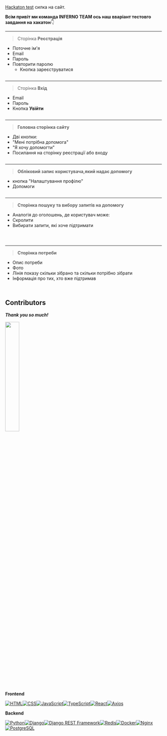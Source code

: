<p align="center"><img src="assets/logo_team.png" alt=""></p>

 [Hackaton test]() силка на сайт.


**Всім привіт ми команда __INFERNO TEAM__ ось наш вваріант тестовго завдання на хакатон**:point_down:

---


>Сторінка 
**Реєстрація**
+ Поточне ім'я
+ Email
+ Пароль
+ Повторити паролю
   * Кнопка зареєструватися
<p align="center"><img src="assets/SignUp.png" alt=""></p>

----

>Сторінка 
 **Вхід**
+ Email
+ Пароль
+ Кнопка **Увійти**
<p align="center"><img src="assets/Login.png" alt=""></p>

---

>**Головна сторінка сайту**
+ Дві кнопки:
+ "Мені потрібна допомога"
+ "Я хочу допомогти"
+ Посилання на сторінку реєстрації або входу

<p align="center"><img src="assets/home_page.png" alt=""></p>

---

> **Обліковий запис користувача,який надає допомогу**

+ кнопка "Налаштування профілю"
+ Допомоги
<p align="center"><img src="assets/personal_cabinet_who_help_settings.png" alt=""></p>

----

>**Сторінка пошуку та вибору запитів на допомогу**
+ Аналогія до оголошень, де користувач може:
+ Скролити
+ Вибирати запити, які хоче підтримати
<p align="center"><img src="assets/created_need.png" alt=""></p>

<p align="center"><img src="assets/needs_help.png" alt=""></p>

<p align="center"><img src="![alt text](assets/hover_card.png)" alt=""></p>

----
>**Сторінка потреби**
+ Опис потреби
+ Фото
+ Лінія показу скільки зібрано та скільки потрібно зібрати
+ Інформація про тих, хто вже підтримав
<p align="center"><img src="assets/needs_help_details.png" alt=""></p>

<p align="center"><img src="assets/changing_needs.png" alt=""></p>

## Contributors

___Thank you so much!___

<a href="https://github.com/ostapln/test-hakaton/graphs/contributors">
  <img src="https://contrib.rocks/image?repo=ostapln/test-hakaton" width="30%"/>
  </a>

**Frontend**

[![HTML](https://img.shields.io/badge/-HTML-E34F26?logo=html5&style=flat)](https://developer.mozilla.org/en-US/docs/Web/HTML)[![CSS](https://img.shields.io/badge/-CSS-1572B6?logo=css3&style=flat)](https://developer.mozilla.org/en-US/docs/Web/CSS)[![JavaScript](https://img.shields.io/badge/-JavaScript-F7DF1E?logo=javascript&style=flat)](https://developer.mozilla.org/en-US/docs/Web/JavaScript)[![TypeScript](https://img.shields.io/badge/-TypeScript-007ACC?logo=typescript&style=flat)](https://www.typescriptlang.org/)[![React](https://img.shields.io/badge/-React-61DAFB?logo=react&style=flat)](https://reactjs.org/)[![Axios](https://img.shields.io/badge/-Axios-1175B2?logo=axios&style=flat)](https://axios-http.com/)

**Backend**

[![Python](https://img.shields.io/badge/-Python-3776AB?logo=python&style=flat)](https://www.python.org/)[![Django](https://img.shields.io/badge/-Django-092E20?logo=django&style=flat)](https://www.djangoproject.com/)[![Django REST Framework](https://img.shields.io/badge/-Django_REST_Framework-FF1709?logo=django&style=flat)](https://www.django-rest-framework.org/)[![Redis](https://img.shields.io/badge/-Redis-DC382D?logo=redis&style=flat)](https://redis.io/)[![Docker](https://img.shields.io/badge/-Docker-2496ED?logo=docker&style=flat)](https://www.docker.com/)[![Nginx](https://img.shields.io/badge/-Nginx-269539?logo=nginx&style=flat)](https://www.nginx.com/)[![PostgreSQL](https://img.shields.io/badge/-PostgreSQL-336791?logo=postgresql&style=flat)](https://www.postgresql.org/)





